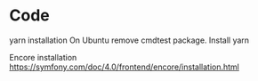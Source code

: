 # Code
yarn installation
On Ubuntu remove cmdtest package. Install yarn
 
Encore installation
https://symfony.com/doc/4.0/frontend/encore/installation.html